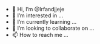 - 👋 Hi, I’m @Irfandjjeje
- 👀 I’m interested in ...
- 🌱 I’m currently learning ...
- 💞️ I’m looking to collaborate on ...
- 📫 How to reach me ...

<!---
Irfandjjeje/Irfandjjeje is a ✨ special ✨ repository because its `README.md` (this file) appears on your GitHub profile.
You can click the Preview link to take a look at your changes.
--->
